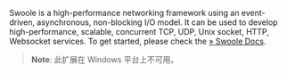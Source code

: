 Swoole is a high-performance networking framework using an event-driven,
asynchronous, non-blocking I/O model. It can be used to develop
high-performance, scalable, concurrent TCP, UDP, Unix socket, HTTP,
Websocket services. To get started, please check the
<a href="https://www.swoole.co.uk/docs/" class="link external">» Swoole Docs</a>.

> **Note**: <span class="simpara">此扩展在 Windows 平台上不可用。</span>
